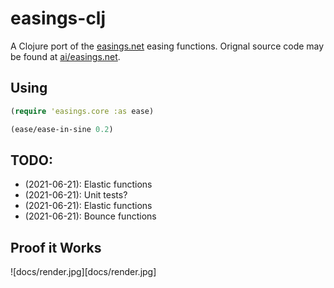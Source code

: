 # easings-clj

A Clojure port of the [easings.net](easings.net) easing functions. Orignal source code may be found at [ai/easings.net](https://github.com/ai/easings.net).

## Using
```clj
(require 'easings.core :as ease)

(ease/ease-in-sine 0.2)
```

## TODO:
- (2021-06-21): Elastic functions
- (2021-06-21): Unit tests?
- (2021-06-21): Elastic functions
- (2021-06-21): Bounce functions

## Proof it Works
![docs/render.jpg][docs/render.jpg]
